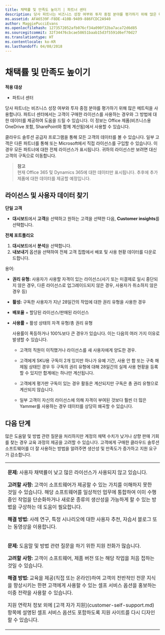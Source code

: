```yaml
---
title: 채택률 및 만족도 높이기 | 파트너 센터
description: 당사 파트너는 비즈니스 성장 여부와 투자 중점 분야를 평가하기 위해 많은 메트릭을 사용합니다. 파트너 센터에서는 고객이 구매한 라이선스를 사용하는 경우와 그 방법에 대한 데이터를 제공하여 도움을 드릴 수 있습니다.
ms.assetid: AFA6539F-F8DE-410B-9409-886FCDC2A940
author: MaggiePucciEvans
ms.openlocfilehash: 1273572052afb076cf34a090f32ba7aca72d6d85
ms.sourcegitcommit: 32f34476cbcae58651baab15d3f5591d6ef70d27
ms.translationtype: HT
ms.contentlocale: ko-KR
ms.lasthandoff: 04/08/2018
---
```

# <a name="increase-adoption-and-satisfaction"></a>채택률 및 만족도 높이기

**적용 대상**

-  파트너 센터

당사 파트너는 비즈니스 성장 여부와 투자 중점 분야를 평가하기 위해 많은 메트릭을 사용합니다. 파트너 센터에서는 고객이 구매한 라이선스를 사용하는 경우와 그 방법에 대한 데이터를 제공하여 도움을 드릴 수 있습니다. 이 정보는 Office 제품(비즈니스용 OneDrive 포함, SharePoint와 함께 계산됨)에서 사용할 수 있습니다.

클라우드 솔루션 공급자 프로그램을 통해 모든 고객의 데이터를 볼 수 있습니다. 일부 고객은 다른 파트너를 통해 또는 Microsoft에서 직접 라이선스를 구입할 수 있습니다. 이 경우 모든 파트너에 대한 전체 라이선스가 표시됩니다. 귀하의 라이선스만 보려면 대신 고객의 구독으로 이동합니다.

>**참고**<br> 현재 Office 365 및 Dynamics 365에 대한 데이터만 표시됩니다. 추후에 추가 제품에 대한 데이터를 제공할 예정입니다.

## <a name="find-license-and-user-data"></a>라이선스 및 사용자 데이터 찾기


**단일 고객**

-   **대시보드**에서 **고객**을 선택하고 원하는 고객을 선택한 다음, **Customer insights**를 선택합니다.

**전체 포트폴리오**

1.  **대시보드**에서 **분석**을 선택합니다.
2.  **내보내기** 옵션을 선택하여 전체 고객 집합에서 배포 및 사용 현황 데이터를 다운로드합니다.

용어:

-   **권리 유형:** 사용자가 사용할 자격이 있는 라이선스(사기 또는 미결제로 일시 중단되지 않은 경우, 다른 라이선스로 업그레이드되지 않은 경우, 사용자가 취소하지 않은 경우 등)

-   **활성:** 구독한 사용자가 지난 28일간의 작업에 대한 권리 유형을 사용한 경우

-   **배포율** = 할당된 라이선스/판매된 라이선스

-   **사용률** = 활성 상태의 자격 유형/총 권리 유형

    사용률이 폭등하거나 100%보다 큰 경우가 있습니다. 이는 다음의 여러 가지 이유로 발생할 수 있습니다.

    -   고객의 직원이 이직했거나 라이선스를 새 사용자에게 양도한 경우.

    -   고객에게 SKU용 구독이 2개 있지만 하나가 유예 기간, 사용 안 함 또는 구축 해제됨 상태인 경우 두 구독의 권리 유형에 대해 28일간의 실제 사용 현황을 등록할 수 있지만 합계에는 하나만 계산됩니다.

    -   고객에게 평가판 구독이 있는 경우 활동은 계산되지만 구독은 총 권리 유형으로 계산되지 않습니다.

    -   일부 고객이 자신의 라이선스에 의해 자격이 부여된 것보다 훨씬 더 많은 Yammer를 사용하는 경우 데이터를 상당히 왜곡할 수 있습니다.

## <a name="next-steps"></a>다음 단계


많은 도움말 및 방법 관련 질문을 처리하지만 계정의 채택 수치가 낮거나 상향 판매 기회를 찾는 경우 교육 과정의 제공을 고려할 수 있습니다. 고객에게 구매한 클라우드 솔루션 소프트웨어를 더 잘 사용하는 방법을 알려주면 생산성 및 만족도가 증가하고 지원 요구가 감소합니다.

<table>
<colgroup>
<col width="100%" />
</colgroup>
<tbody>
<tr class="odd">
<td><p><strong>문제:</strong> 사용자 채택률이 낮고 많은 라이선스가 사용되지 않고 있습니다.</p>
<p><strong>고려할 사항:</strong> 고객이 소프트웨어가 제공할 수 있는 가치를 이해하지 못한 것일 수 있습니다. 해당 소프트웨어를 일상적인 업무에 통합하여 이미 수행 중인 작업을 단순화하거나 새로운 종류의 생산성을 가능하게 할 수 있는 방법을 구상하는 데 도움이 필요합니다.</p>
<p><strong>해결 방법:</strong> 사례 연구, 특정 시나리오에 대한 사용자 추천, 자습서 블로그 또는 동영상을 이용합니다.</p></td>
</tr>
<tr class="even">
<td><p><strong>문제:</strong> 도움말 및 방법 관련 질문을 하기 위한 지원 전화가 많습니다.</p>
<p><strong>고려할 사항:</strong> 고객이 소프트웨어, 제품 버전 또는 해당 작업을 처음 접하는 것일 수 있습니다.</p>
<p><strong>해결 방법:</strong> 교육을 제공(직접 또는 온라인)하여 고객의 전반적인 전문 지식을 향상시키는 한편 고객에게 사용할 수 있는 셀프 서비스 옵션을 홍보하는 이중 전략을 사용할 수 있습니다.</p>
<p>지원 연락처 정보 외에 [고객 자가 지원](customer-self-support.md) 항목에 설명된 셀프 서비스 옵션도 포함하도록 지원 사이트를 다시 디자인할 수 있습니다.</p></td>
</tr>
</tbody>
</table>

 

 

 



